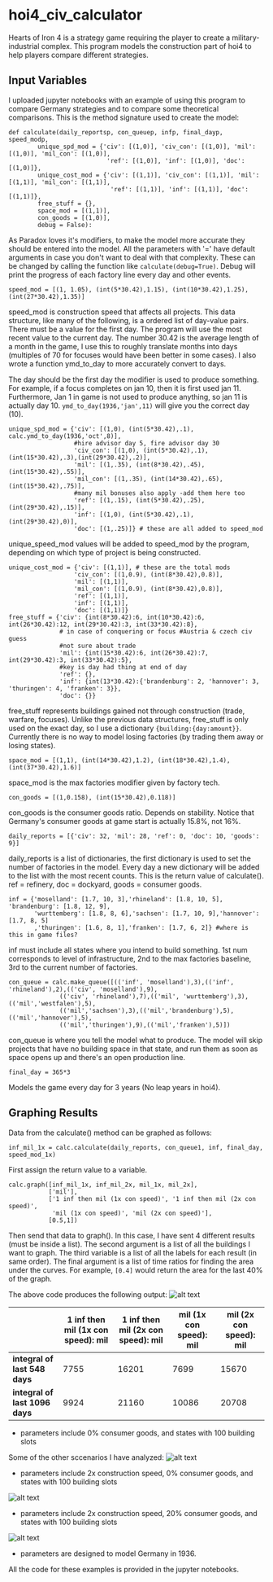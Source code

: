 # hoi4_civ_calculator
Hearts of Iron 4 is a strategy game requiring the player to create a military-industrial complex. This program models the construction part of hoi4 to help players compare different strategies.

## Input Variables
I uploaded jupyter notebooks with an example of using this program to compare Germany strategies and to compare some theoretical comparisons.
This is the method signature used to create the model:
```
def calculate(daily_reportsp, con_queuep, infp, final_dayp, speed_modp,
        unique_spd_mod = {'civ': [(1,0)], 'civ_con': [(1,0)], 'mil': [(1,0)], 'mil_con': [(1,0)],
                           'ref': [(1,0)], 'inf': [(1,0)], 'doc': [(1,0)]}, 
        unique_cost_mod = {'civ': [(1,1)], 'civ_con': [(1,1)], 'mil': [(1,1)], 'mil_con': [(1,1)],
                            'ref': [(1,1)], 'inf': [(1,1)], 'doc': [(1,1)]}, 
        free_stuff = {}, 
        space_mod = [(1,1)],
        con_goods = [(1,0)],
        debug = False):
```
As Paradox loves it's modifiers, to make the model more accurate they should be entered into the model. All the parameters with '=' have default arguments in case you don't want to deal with that complexity. These can be changed by calling the function like ```calculate(debug=True)```. Debug will print the progress of each factory line every day and other events.

```
speed_mod = [(1, 1.05), (int(5*30.42),1.15), (int(10*30.42),1.25), (int(27*30.42),1.35)]
```
speed_mod is construction speed that affects all projects. This data structure, like many of the following, is a ordered list of day-value pairs. There must be a value for the first day. The program will use the most recent value to the current day. The number 30.42 is the average length of a month in the game, I use this to roughly translate months into days (multiples of 70 for focuses would have been better in some cases). I also wrote a function ymd_to_day to more accurately convert to days.

The day should be the first day the modifier is used to produce something. For example, if a focus completes on jan 10, then it is first used jan 11. Furthermore, Jan 1 in game is not used to produce anything, so jan 11 is actually day 10. ```ymd_to_day(1936,'jan',11)``` will give you the correct day (10).
```
unique_spd_mod = {'civ': [(1,0), (int(5*30.42),.1), calc.ymd_to_day(1936,'oct',8)], 
                  #hire advisor day 5, fire advisor day 30
                  'civ_con': [(1,0), (int(5*30.42),.1), (int(15*30.42),.3),(int(29*30.42),.2)],
                  'mil': [(1,.35), (int(8*30.42),.45), (int(15*30.42),.55)],
                  'mil_con': [(1,.35), (int(14*30.42),.65), (int(15*30.42),.75)], 
                  #many mil bonuses also apply -add them here too
                  'ref': [(1,.15), (int(5*30.42),.25), (int(29*30.42),.15)],
                  'inf': [(1,0), (int(5*30.42),.1), (int(29*30.42),0)],
                  'doc': [(1,.25)]} # these are all added to speed_mod
```
unique_speed_mod values will be added to speed_mod by the program, depending on which type of project is being constructed.
```
unique_cost_mod = {'civ': [(1,1)], # these are the total mods
                  'civ_con': [(1,0.9), (int(8*30.42),0.8)],
                  'mil': [(1,1)],
                  'mil_con': [(1,0.9), (int(8*30.42),0.8)],
                  'ref': [(1,1)],
                  'inf': [(1,1)],
                  'doc': [(1,1)]}
free_stuff = {'civ': {int(8*30.42):6, int(10*30.42):6, int(26*30.42):12, int(29*30.42):3, int(33*30.42):8}, 
              # in case of conquering or focus #Austria & czech civ guess
              #not sure about trade
              'mil': {int(15*30.42):6, int(26*30.42):7, int(29*30.42):3, int(33*30.42):5}, 
              #key is day had thing at end of day
              'ref': {},
              'inf': {int(13*30.42):{'brandenburg': 2, 'hannover': 3, 'thuringen': 4, 'franken': 3}},
              'doc': {}}
```
free_stuff represents buildings gained not through construction (trade, warfare, focuses). Unlike the previous data structures, free_stuff is only used on the exact day, so I use a dictionary ```{building:{day:amount}}```. Currently there is no way to model losing factories (by trading them away or losing states).
```
space_mod = [(1,1), (int(14*30.42),1.2), (int(18*30.42),1.4), (int(37*30.42),1.6)] 
```
space_mod is the max factories modifier given by factory tech.
``` 
con_goods = [(1,0.158), (int(15*30.42),0.118)]
```
con_goods is the consumer goods ratio. Depends on stability. Notice that Germany's consumer goods at game start is actually 15.8%, not 16%.
```
daily_reports = [{'civ': 32, 'mil': 28, 'ref': 0, 'doc': 10, 'goods': 9}]
```
daily_reports is a list of dictionaries, the first dictionary is used to set the number of factories in the model. Every day a new dictionary will be added to the list with the most recent counts. This is the return value of calculate(). ref = refinery, doc = dockyard, goods = consumer goods.
```
inf = {'moselland': [1.7, 10, 3],'rhineland': [1.8, 10, 5], 'brandenburg': [1.8, 12, 9],
       'wurttemberg': [1.8, 8, 6],'sachsen': [1.7, 10, 9],'hannover': [1.7, 8, 5]
       ,'thuringen': [1.6, 8, 1],'franken': [1.7, 6, 2]} #where is this in game files?
```
inf must include all states where you intend to build something. 1st num corresponds to level of infrastructure, 2nd to the max factories baseline, 3rd to the current number of factories.
```
con_queue = calc.make_queue([(('inf', 'moselland'),3),(('inf', 'rhineland'),2),(('civ', 'moselland'),9),
              (('civ', 'rhineland'),7),(('mil', 'wurttemberg'),3),(('mil','westfalen'),5),
              (('mil','sachsen'),3),(('mil','brandenburg'),5),(('mil','hannover'),5),
              (('mil','thuringen'),9),(('mil','franken'),5)])
```
con_queue is where you tell the model what to produce. The model will skip projects that have no building space in that state, and run them as soon as space opens up and there's an open production line. 
```
final_day = 365*3
```
Models the game every day for 3 years (No leap years in hoi4).

## Graphing Results

Data from the calculate() method can be graphed as follows:

```
inf_mil_1x = calc.calculate(daily_reports, con_queue1, inf, final_day, speed_mod_1x)
```
First assign the return value to a variable.
```
calc.graph([inf_mil_1x, inf_mil_2x, mil_1x, mil_2x], 
           ['mil'],
           ['1 inf then mil (1x con speed)', '1 inf then mil (2x con speed)',
            'mil (1x con speed)', 'mil (2x con speed)'],
           [0.5,1])
```
Then send that data to graph(). In this case, I have sent 4 different results (must be inside a list). The second argument is a list of all the buildings I want to graph. The third variable is a list of all the labels for each result (in same order). The final argument is a list of time ratios for finding the area under the curves. For example, ```[0.4]``` would return the area for the last 40% of the graph.

The above code produces the following output:
![alt text](https://github.com/tye-shutty/hoi4_civ_calculator/graphs/inf_mil.png)

| | 	1 inf then mil (1x con speed): mil |	1 inf then mil (2x con speed): mil |	mil (1x con speed): mil |	mil (2x con speed): mil |
| - | - | -| - | - |
|**integral of last 548 days** |	7755 |	16201 |	7699 |	15670 |
|**integral of last 1096 days**| 	9924 |	21160 |	10086 |	20708 |

- parameters include 0% consumer goods, and states with 100 building slots

Some of the other sccenarios I have analyzed:
![alt text](https://github.com/tye-shutty/hoi4_civ_calculator/graphs/civ_14_15.png)
- parameters include 2x construction speed, 0% consumer goods, and states with 100 building slots

![alt text](https://github.com/tye-shutty/hoi4_civ_calculator/graphs/civ_mil.png)
- parameters include 2x construction speed, 20% consumer goods, and states with 100 building slots

![alt text](https://github.com/tye-shutty/hoi4_civ_calculator/graphs/germany.png)
- parameters are designed to model Germany in 1936.

All the code for these examples is provided in the jupyter notebooks.
